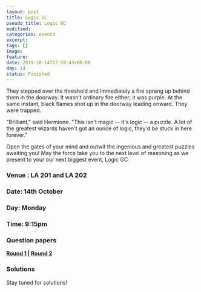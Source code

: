 ```yaml
---
layout: post
title: Logic GC
pseudo_title: Logic GC
modified:
categories: events
excerpt:
tags: []
image:
feature:
date: 2019-10-14T17:59:43+00:00
day: 14
status: Finished
---
```


They stepped over the threshold and immediately a fire sprang up behind them in the doorway. It wasn’t ordinary fire either; it was purple. At the same instant, black flames shot up in the doorway leading onward. They were trapped.

"Brilliant," said Hermione. "This isn't magic -- it's logic -- a
puzzle. A lot of the greatest wizards haven't got an ounce of logic, they'd be stuck in here forever."

Open the gates of your mind and outwit the ingenious and greatest puzzles awaiting you! May the force take you to the next level of reasoning as we present to your our next biggest event, Logic GC

### Venue : LA 201 and LA 202

### Date: 14th October

### Day: Monday

### Time: 9:15pm

### Question papers
**[Round 1](http://mnp-club.github.io/files/Logic%20GC%202019/Question%20Papers/Round%201.pdf) \| [Round 2](http://mnp-club.github.io/files/Logic%20GC%202019/Question%20Papers/Round%202.pdf)**

### Solutions
Stay tuned for solutions!